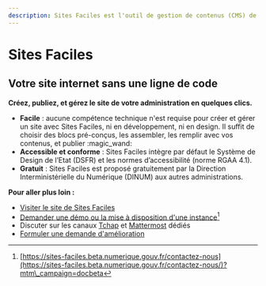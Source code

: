 ```yaml
---
description: Sites Faciles est l'outil de gestion de contenus (CMS) de l'État.
---
```


# Sites Faciles

## Votre site internet sans une ligne de code

&#x20;**Créez, publiez, et gérez le site de votre administration en quelques clics.**

* **Facile** : aucune compétence technique n'est requise pour créer et gérer un site avec Sites Faciles, ni en développement, ni en design. Il suffit de choisir des blocs pré-conçus, les assembler, les remplir avec vos contenus, et publier :magic\_wand:
* **Accessible et conforme** : Sites Faciles intègre par défaut le Système de Design de l’Etat (DSFR) et les normes d’accessibilité (norme RGAA 4.1).
* **Gratuit** : Sites Faciles est proposé gratuitement par la Direction Interministérielle du Numérique (DINUM) aux autres administrations.

**Pour aller plus loin :**&#x20;

* [Visiter le site de Sites Faciles](https://sites-faciles.beta.numerique.gouv.fr/?mtm\_campaign=docbeta)
* [Demander une démo ou la mise à disposition d'une instance](#user-content-fn-1)[^1]
* Discuter sur les canaux [Tchap](https://tchap.gouv.fr/#/room/#sites-faciles:agent.dinum.tchap.gouv.fr) et [Mattermost](https://mattermost.incubateur.net/betagouv/channels/startup-cms) dédiés
* [Formuler une demande d'amélioration ](https://app-4f63e69c-74f0-49bd-aaa8-a64b1d4bf151.cleverapps.io/)

[^1]: [https://sites-faciles.beta.numerique.gouv.fr/contactez-nous](https://sites-faciles.beta.numerique.gouv.fr/contactez-nous/)?mtm\_campaign=docbeta
